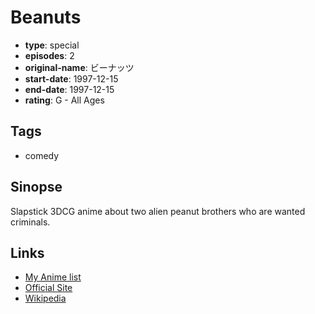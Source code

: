# Beanuts

-   **type**: special
-   **episodes**: 2
-   **original-name**: ビーナッツ
-   **start-date**: 1997-12-15
-   **end-date**: 1997-12-15
-   **rating**: G - All Ages

## Tags

-   comedy

## Sinopse

Slapstick 3DCG anime about two alien peanut brothers who are wanted criminals.

## Links

-   [My Anime list](https://myanimelist.net/anime/29351/Beanuts)
-   [Official Site](http://www9.nhk.or.jp/anime/petit/beanuts.html)
-   [Wikipedia](http://ja.wikipedia.org/wiki/%E3%83%93%E3%83%BC%E3%83%8A%E3%83%83%E3%83%84)
